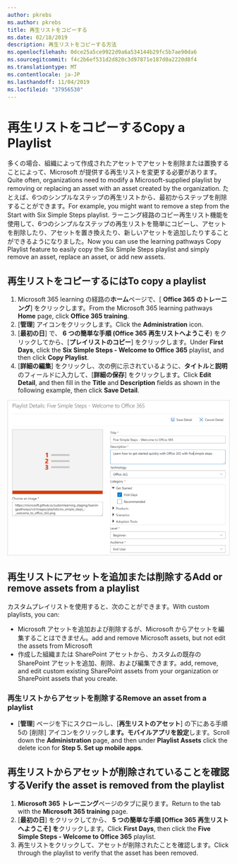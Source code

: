 ```yaml
---
author: pkrebs
ms.author: pkrebs
title: 再生リストをコピーする
ms.date: 02/18/2019
description: 再生リストをコピーする方法
ms.openlocfilehash: 0dce25a5ce9922d9a6a534144b29fc5b7ae90da6
ms.sourcegitcommit: f4c2b6ef531d2d820c3d97871e187d0a2220d8f4
ms.translationtype: MT
ms.contentlocale: ja-JP
ms.lasthandoff: 11/04/2019
ms.locfileid: "37956530"
---
```

# <a name="copy-a-playlist"></a><span data-ttu-id="29f50-103">再生リストをコピーする</span><span class="sxs-lookup"><span data-stu-id="29f50-103">Copy a Playlist</span></span>
<span data-ttu-id="29f50-104">多くの場合、組織によって作成されたアセットでアセットを削除または置換することによって、Microsoft が提供する再生リストを変更する必要があります。</span><span class="sxs-lookup"><span data-stu-id="29f50-104">Quite often, organizations need to modify a Microsoft-supplied playlist by removing or replacing an asset with an asset created by the organization.</span></span> <span data-ttu-id="29f50-105">たとえば、6つのシンプルなステップの再生リストから、最初からステップを削除することができます。</span><span class="sxs-lookup"><span data-stu-id="29f50-105">For example, you might want to remove a step from the Start with Six Simple Steps playlist.</span></span> <span data-ttu-id="29f50-106">ラーニング経路のコピー再生リスト機能を使用して、6つのシンプルなステップの再生リストを簡単にコピーし、アセットを削除したり、アセットを置き換えたり、新しいアセットを追加したりすることができるようになりました。</span><span class="sxs-lookup"><span data-stu-id="29f50-106">Now you can use the learning pathways Copy Playlist feature to easily copy the Six Simple Steps playlist and simply remove an asset, replace an asset, or add new assets.</span></span> 

## <a name="to-copy-a-playlist"></a><span data-ttu-id="29f50-107">再生リストをコピーするには</span><span class="sxs-lookup"><span data-stu-id="29f50-107">To copy a playlist</span></span>

1. <span data-ttu-id="29f50-108">Microsoft 365 learning の経路の**ホーム**ページで、[ **Office 365 のトレーニング**] をクリックします。</span><span class="sxs-lookup"><span data-stu-id="29f50-108">From the Microsoft 365 learning pathways **Home** page, click **Office 365 training**.</span></span>
2. <span data-ttu-id="29f50-109">[**管理**] アイコンをクリックします。</span><span class="sxs-lookup"><span data-stu-id="29f50-109">Click the **Administration** icon.</span></span>
3. <span data-ttu-id="29f50-110">[**最初の日**] で、 **6 つの簡単な手順 (Office 365 再生リストへようこそ**) をクリックしてから、[**プレイリストのコピー**] をクリックします。</span><span class="sxs-lookup"><span data-stu-id="29f50-110">Under **First Days**, click the **Six Simple Steps - Welcome to Office 365** playlist, and then click **Copy Playlist**.</span></span> 
4. <span data-ttu-id="29f50-111">[**詳細の編集**] をクリックし、次の例に示されているように、**タイトル**と**説明**のフィールドに入力して、[**詳細の保存**] をクリックします。</span><span class="sxs-lookup"><span data-stu-id="29f50-111">Click **Edit Detail**, and then fill in the **Title** and **Description** fields as shown in the following example, then click **Save Detail**.</span></span>  
 
![cg-copyplaylist5steps](media/cg-copyplaylist5steps.png)

## <a name="add-or-remove-assets-from-a-playlist"></a><span data-ttu-id="29f50-113">再生リストにアセットを追加または削除する</span><span class="sxs-lookup"><span data-stu-id="29f50-113">Add or remove assets from a playlist</span></span>
<span data-ttu-id="29f50-114">カスタムプレイリストを使用すると、次のことができます。</span><span class="sxs-lookup"><span data-stu-id="29f50-114">With custom playlists, you can:</span></span>
- <span data-ttu-id="29f50-115">Microsoft アセットを追加および削除するが、Microsoft からアセットを編集することはできません。</span><span class="sxs-lookup"><span data-stu-id="29f50-115">add and remove Microsoft assets, but not edit the assets from Microsoft</span></span>
- <span data-ttu-id="29f50-116">作成した組織または SharePoint アセットから、カスタムの既存の SharePoint アセットを追加、削除、および編集できます。</span><span class="sxs-lookup"><span data-stu-id="29f50-116">add, remove, and edit custom existing SharePoint assets from your organization or SharePoint assets that you create.</span></span> 

### <a name="remove-an-asset-from-a-playlist"></a><span data-ttu-id="29f50-117">再生リストからアセットを削除する</span><span class="sxs-lookup"><span data-stu-id="29f50-117">Remove an asset from a playlist</span></span>
- <span data-ttu-id="29f50-118">[**管理**] ページを下にスクロールし、[**再生リストのアセット**] の下にある手順5の [削除] アイコンをクリックし**ます。モバイルアプリを設定**します。</span><span class="sxs-lookup"><span data-stu-id="29f50-118">Scroll down the **Administration** page, and then under **Playlist Assets** click the delete icon for **Step 5. Set up mobile apps**.</span></span> 

## <a name="verify-the-asset-is-removed-from-the-playlist"></a><span data-ttu-id="29f50-119">再生リストからアセットが削除されていることを確認する</span><span class="sxs-lookup"><span data-stu-id="29f50-119">Verify the asset is removed from the playlist</span></span>
1. <span data-ttu-id="29f50-120">**Microsoft 365 トレーニング**ページのタブに戻ります。</span><span class="sxs-lookup"><span data-stu-id="29f50-120">Return to the tab with the **Microsoft 365 training** page.</span></span>
2. <span data-ttu-id="29f50-121">[**最初の日**] をクリックしてから、 **5 つの簡単な手順 [Office 365 再生リストへようこそ] を**クリックします。</span><span class="sxs-lookup"><span data-stu-id="29f50-121">Click **First Days**, then click the **Five Simple Steps - Welcome to Office 365** playlist.</span></span> 
3. <span data-ttu-id="29f50-122">再生リストをクリックして、アセットが削除されたことを確認します。</span><span class="sxs-lookup"><span data-stu-id="29f50-122">Click through the playlist to verify that the asset has been removed.</span></span>


